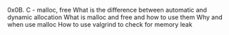 
0x0B. C - malloc, free
What is the difference between automatic and dynamic allocation
What is malloc and free and how to use them
Why and when use malloc
How to use valgrind to check for memory leak
